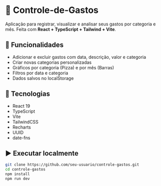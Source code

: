 # 💸 Controle-de-Gastos

Aplicação para registrar, visualizar e analisar seus gastos por categoria e mês. Feita com **React + TypeScript + Tailwind + Vite**.

## 🚀 Funcionalidades

- Adicionar e excluir gastos com data, descrição, valor e categoria
- Criar novas categorias personalizadas
- Gráficos por categoria (Pizza) e por mês (Barras)
- Filtros por data e categoria
- Dados salvos no localStorage

## 🧪 Tecnologias

- React 19
- TypeScript
- Vite
- TailwindCSS
- Recharts
- UUID
- date-fns

## ▶️ Executar localmente

```bash
git clone https://github.com/seu-usuario/controle-gastos.git
cd controle-gastos
npm install
npm run dev
